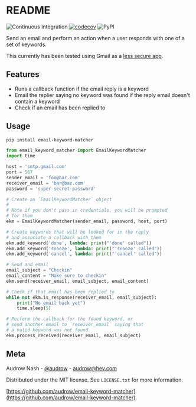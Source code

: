 README
======

![Continuous Integration](https://github.com/audrow/email-keyword-matcher/workflows/Continuous%20Integration/badge.svg)
[![codecov](https://codecov.io/gh/audrow/email-keyword-matcher/branch/master/graph/badge.svg)](https://codecov.io/gh/audrow/email-keyword-matcher)
![PyPI](https://img.shields.io/pypi/v/email-keyword-matcher)

Send an email and perform an action when a user responds with one of a set of keywords.

This currently has been tested using Gmail as a 
[less secure app](https://support.google.com/accounts/answer/6010255?hl=en).

## Features

* Runs a callback function if the email reply is a keyword
* Email the replier saying no keyword was found if the reply email doesn't contain a keyword
* Check if an email has been replied to

## Usage
```bash
pip install email-keyword-matcher
```

```python
from email_keyword_matcher import EmailKeywordMatcher
import time

host = 'smtp.gmail.com'
port = 567
sender_email = 'foo@bar.com'
receiver_email = 'bar@baz.com'
password = 'super-secret-password'

# Create an `EmailKeywordMatcher` object
#
# Note if you don't pass in credentials, you will be prompted
# for them
ekm = EmailKeywordMatcher(sender_email, password, host, port)

# Create keywords that will be looked for in the reply
# and associate a callback with them
ekm.add_keyword('done', lambda: print("'done' called"))
ekm.add_keyword('snooze', lambda: print("'snooze' called"))
ekm.add_keyword('cancel', lambda: print("'cancel' called"))

# Send and email
email_subject = "Checkin"
email_content = "Make sure to checkin"
ekm.send(receiver_email, email_subject, email_content)

# Check if that email has been replied to
while not ekm.is_response(receiver_email, email_subject):
    print("No email back yet")
    time.sleep(5)

# Perform the callback for the found keyword, or
# send another email to `receiver_email` saying that
# a valid keyword was not found.
ekm.process_received(receiver_email, email_subject)
```

## Meta

Audrow Nash - [@audrow](https://github.com/audrow) - [audrow@hey.com](mailto:audrow@hey.com)

Distributed under the MIT license. See `LICENSE.txt` for more information.

[https://github.com/audrow/email-keyword-matcher](https://github.com/audrow/email-keyword-matcher)
